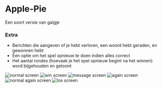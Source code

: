 # Apple-Pie
Een soort versie van galgje

### Extra
- Berichten die aangeven of je hebt verloren, een woord hebt geraden, en gewonnen hebt
- Een optie om het spel opnieuw te doen indien alles correct
- Het aantal rondes (hoevaak je het spel opnieuw begint na het winnen) word bijgehouden en getoont

![normal screen](normal.png)
![win screen](win.png)
![message screen](message.png)
![again screen](again.png)
![normal again screen](normalAgain.png)
![los screen](los.png)
